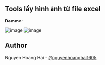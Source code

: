 ## Tools lấy hình ảnh từ file excel
**Demmo:**

![image](https://github.com/user-attachments/assets/86bb378b-dad5-4654-a8a4-b20438f3de91)
![image](https://github.com/user-attachments/assets/02e2b7aa-d13c-4921-9312-a9fe6ef38ee5)

## Author
Nguyen Hoang Hai - [@nguyenhoanghai1605](https://github.com/nguyenhoanghai1605)
